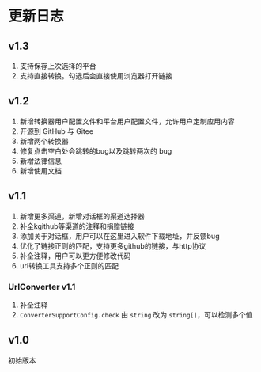# 更新日志

## v1.3

1. 支持保存上次选择的平台
2. 支持直接转换。勾选后会直接使用浏览器打开链接

## v1.2

1. 新增转换器用户配置文件和平台用户配置文件，允许用户定制应用内容
2. 开源到 GitHub 与 Gitee
3. 新增两个转换器
4. 修复点击空白处会跳转的bug以及跳转两次的 bug
5. 新增法律信息
6. 新增使用文档

## v1.1

1. 新增更多渠道，新增对话框的渠道选择器 
2. 补全kgithub等渠道的注释和捐赠链接 
3. 添加关于对话框，用户可以在这里进入软件下载地址，并反馈bug 
4. 优化了链接正则的匹配，支持更多github的链接，与http协议
5. 补全注释，用户可以更方便修改代码
6. url转换工具支持多个正则的匹配

### UrlConverter v1.1

1. 补全注释
2. `ConverterSupportConfig.check` 由 `string` 改为 `string[]`，可以检测多个值

## v1.0

初始版本
